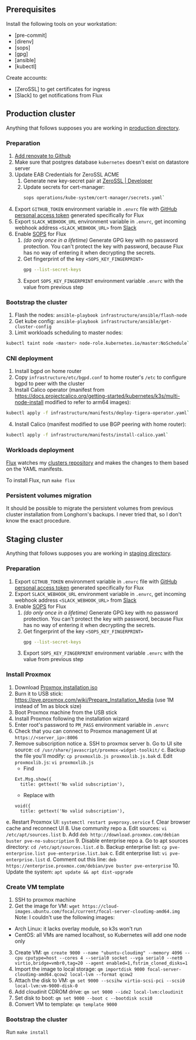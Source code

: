 ## Prerequisites

Install the following tools on your workstation:

- [pre-commit]
- [direnv]
- [sops]
- [gpg]
- [ansible]
- [kubectl]

Create accounts:

- [ZeroSSL] to get certificates for ingress
- [Slack] to get notifications from Flux

## Production cluster

Anything that follows supposes you are working in [production directory](https://github.com/buvis-net/clusters/tree/main/production).

### Preparation

1. [Add renovate to Github](https://github.com/marketplace/renovate)
2. Make sure that postgres database `kubernetes` doesn't exist on datastore server
3. Update EAB Credentials for ZeroSSL ACME
    1. Generate new key-secret pair at [ZeroSSL | Developer](https://app.zerossl.com/developer)
    2. Update secrets for cert-manager:
        ```bash
        sops operations/kube-system/cert-manager/secrets.yaml`
        ```
4. Export `GITHUB_TOKEN` environment variable in `.envrc` file with [GitHub personal access token](https://github.com/settings/tokens) generated specifically for Flux
5. Export `SLACK_WEBHOOK_URL` environment variable in `.envrc`, get incoming webhook address `<SLACK_WEBHOOK_URL>` from [Slack](https://api.slack.com/apps)
6. Enable [SOPS](https://github.com/mozilla/sops) for Flux
    1. *(do only once in a lifetime)* Generate GPG key with no password protection. You can't protect the key with password, because Flux has no way of entering it when decrypting the secrets.
    2. Get fingerprint of the key `<SOPS_KEY_FINGERPRINT>`
        ```bash
        gpg --list-secret-keys
        ```
    3. Export `SOPS_KEY_FINGERPRINT` environment variable `.envrc` with the value from previous step

### Bootstrap the cluster

1. Flash the nodes: `ansible-playbook infrastructure/ansible/flash-node`
2. Get kube config: `ansible-playbook infrastructure/ansible/get-cluster-config`
3. Limit workloads scheduling to master nodes:
```bash
kubectl taint node <master> node-role.kubernetes.io/master:NoSchedule`
```

### CNI deployment

1. Install bgpd on home router
2. Copy `infrastructure/etc/bgpd.conf` to home router's `/etc` to configure bgpd to peer with the cluster
3. Install Calico operator (manifest from https://docs.projectcalico.org/getting-started/kubernetes/k3s/multi-node-install modified to refer to arm64 images):
```bash
kubectl apply -f infrastructure/manifests/deploy-tigera-operator.yaml`
```
4. Install Calico (manifest modified to use BGP peering with home router):
```bash
kubectl apply -f infrastructure/manifests/install-calico.yaml`
```

### Workloads deployment

[Flux](https://github.com/fluxcd/flux2) watches my [clusters repository](https://github.com/buvis-net/clusters) and makes the changes to them based on the YAML manifests.

To install Flux, run `make flux`

### Persistent volumes migration

It should be possible to migrate the persistent volumes from previous cluster installation from Longhorn's backups. I never tried that, so I don't know the exact procedure.


## Staging cluster

Anything that follows supposes you are working in [staging directory](https://github.com/buvis-net/clusters/tree/main/staging).

### Preparation

1. Export `GITHUB_TOKEN` environment variable in `.envrc` file with [GitHub personal access token](https://github.com/settings/tokens) generated specifically for Flux
2. Export `SLACK_WEBHOOK_URL` environment variable in `.envrc`, get incoming webhook address `<SLACK_WEBHOOK_URL>` from [Slack](https://api.slack.com/apps)
3. Enable [SOPS](https://github.com/mozilla/sops) for Flux
    1. *(do only once in a lifetime)* Generate GPG key with no password protection. You can't protect the key with password, because Flux has no way of entering it when decrypting the secrets.
    2. Get fingerprint of the key `<SOPS_KEY_FINGERPRINT>`
        ```bash
        gpg --list-secret-keys
        ```
    3. Export `SOPS_KEY_FINGERPRINT` environment variable `.envrc` with the value from previous step

### Install Proxmox

1. Download [Proxmox installation iso](https://www.proxmox.com/en/downloads/category/iso-images-pve)
2. Burn it to USB stick: https://pve.proxmox.com/wiki/Prepare_Installation_Media (use 1M instead of 1m as block size)
3. Boot Proxmox machine from the USB stick
4. Install Proxmox following the installation wizard
5. Enter root's password to `PM_PASS` environment variable in `.envrc`
6. Check that you can connect to Proxmox management UI at `https://<server_ip>:8006`
7. Remove subscription notice
  a. SSH to proxmox server
  b. Go to UI site source: `cd /usr/share/javascript/proxmox-widget-toolkit/`
  c. Backup the file you'll modify: `cp proxmoxlib.js proxmoxlib.js.bak`
  d. Edit `proxmoxlib.js`: `vi proxmoxlib.js`
    - Find
    ```
    Ext.Msg.show({
      title: gettext('No valid subscription'),
    ```
    - Replace with
    ```
    void({
      title: gettext('No valid subscription'),
    ```
  e. Restart Proxmox UI: `systemctl restart pveproxy.service`
  f. Clear browser cache and reconnect UI
8. Use community repo
  a. Edit sources: `vi /etc/apt/sources.list`
  b. Add `deb http://download.proxmox.com/debian buster pve-no-subscription`
9. Disable enterprise repo
  a. Go to apt sources directory: `cd /etc/apt/sources.list.d`
  b. Backup enterprise list: `cp pve-enterprise.list pve-enterprise.list.bak`
  c. Edit enterprise list: `vi pve-enterprise.list`
  d. Comment out this line: `deb https://enterprise.proxmox.com/debian/pve buster pve-enterprise`
10. Update the system: `apt update && apt dist-upgrade`

### Create VM template

1. SSH to proxmox machine
2. Get the image for VM: `wget https://cloud-images.ubuntu.com/focal/current/focal-server-cloudimg-amd64.img`
  Note: I couldn't use the following images:
  - Arch Linux: it lacks overlay module, so k3s won't run
  - CentOS: all VMs are named localhost, so Kubernetes will add one node only
3. Create VM: `qm create 9000 --name "ubuntu-cloudimg" --memory 4096 --cpu cputype=host --cores 4 --serial0 socket --vga serial0 --net0 virtio,bridge=vmbr0,tag=20 --agent enabled=1,fstrim_cloned_disks=1`
4. Import the image to local storage: `qm importdisk 9000 focal-server-cloudimg-amd64.qcow2 local-lvm --format qcow2`
5. Attach the disk to VM: `qm set 9000 --scsihw virtio-scsi-pci --scsi0 local-lvm:vm-9000-disk-0`
6. Add cloudinit CDROM drive: `qm set 9000 --ide2 local-lvm:cloudinit`
7. Set disk to boot: `qm set 9000 --boot c --bootdisk scsi0`
9. Convert VM to template: `qm template 9000`

### Bootstrap the cluster

Run `make install`
